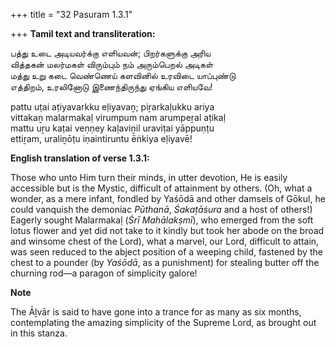 +++
title = "32 Pasuram 1.3.1"

+++
**Tamil text and transliteration:**

பத்து உடை அடியவர்க்கு எளியவன்; பிறர்களுக்கு அரிய  
வித்தகன் மலர்மகள் விரும்பும் நம் அரும்பெறல் அடிகள்  
மத்து உறு கடை வெண்ணெய் களவினில் உரவிடை யாப்புண்டு  
எத்திறம், உரலினோடு இணைந்திருந்து ஏங்கிய எளியவே!

pattu uṭai aṭiyavarkku eḷiyavaṉ; piṟarkaḷukku ariya  
vittakaṉ malarmakaḷ virumpum nam arumpeṟal aṭikaḷ  
mattu uṟu kaṭai veṇṇey kaḷaviṉil uraviṭai yāppuṇṭu  
ettiṟam, uraliṉōṭu iṇaintiruntu ēṅkiya eḷiyavē!

**English translation of verse 1.3.1:**

Those who unto Him turn their minds, in utter devotion, He is easily accessible but is the Mystic, difficult of attainment by others. (Oh, what a wonder, as a mere infant, fondled by Yaśōdā and other damsels of Gōkul, he could vanquish the demoniac *Pūthanā*, *Śakaṭāśura* and a host of others!) Eagerly sought Malarmakaḷ (*Śrī Mahālakṣmī*), who emerged from the soft lotus flower and yet did not take to it kindly but took her abode on the broad and winsome chest of the Lord), what a marvel, our Lord, difficult to attain, was seen reduced to the abject position of a weeping child, fastened by the chest to a pounder (by *Yaśōdā*, as a punishment) for stealing butter off the churning rod—a paragon of simplicity galore!

**Note**

The Āḻvār is said to have gone into a trance for as many as six months, contemplating the amazing simplicity of the Supreme Lord, as brought out in this stanza.


